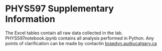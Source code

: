 # PHYS597 Supplementary Information

The Excel tables contain all raw data collected in the lab.
PHYS597notebook.ipynb contains all analysis performed in Python. Any points of clarification can be made by contactin braedyn.au@ucalgary.ca
